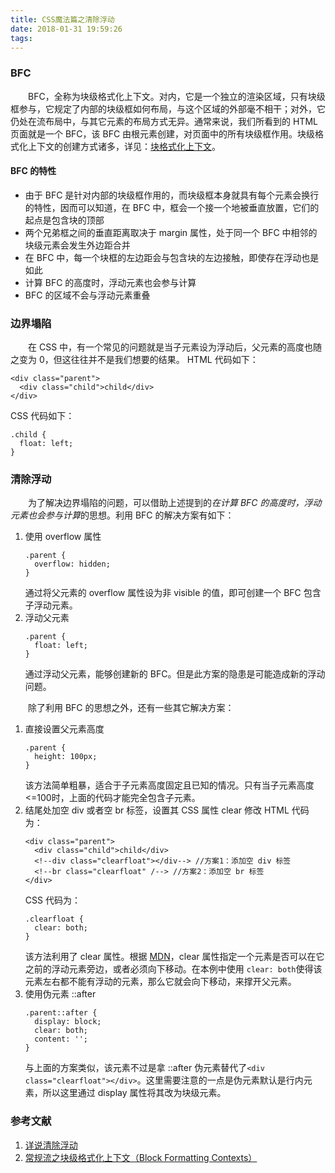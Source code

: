 ```yaml
---
title: CSS魔法篇之清除浮动
date: 2018-01-31 19:59:26
tags:
---
```


### BFC
　　BFC，全称为块级格式化上下文。对内，它是一个独立的渲染区域，只有块级框参与，它规定了内部的块级框如何布局，与这个区域的外部毫不相干；对外，它仍处在流布局中，与其它元素的布局方式无异。通常来说，我们所看到的 HTML 页面就是一个 BFC，该 BFC 由根元素创建，对页面中的所有块级框作用。块级格式化上下文的创建方式诸多，详见：[块格式化上下文](https://developer.mozilla.org/zh-CN/docs/Web/Guide/CSS/Block_formatting_context)。

#### BFC 的特性
- 由于 BFC 是针对内部的块级框作用的，而块级框本身就具有每个元素会换行的特性，因而可以知道，在 BFC 中，框会一个接一个地被垂直放置，它们的起点是包含块的顶部
- 两个兄弟框之间的垂直距离取决于 margin 属性，处于同一个 BFC 中相邻的块级元素会发生外边距合并
- 在 BFC 中，每一个块框的左边距会与包含块的左边接触，即使存在浮动也是如此
- 计算 BFC 的高度时，浮动元素也会参与计算
- BFC 的区域不会与浮动元素重叠

### 边界塌陷
　　在 CSS 中，有一个常见的问题就是当子元素设为浮动后，父元素的高度也随之变为 0，但这往往并不是我们想要的结果。
HTML 代码如下：
```
<div class="parent">
  <div class="child">child</div>
</div>
```
CSS 代码如下：
```
.child {
  float: left;
}
```

### 清除浮动
　　为了解决边界塌陷的问题，可以借助上述提到的*在计算 BFC 的高度时，浮动元素也会参与计算*的思想。利用 BFC 的解决方案有如下：
1. 使用 overflow 属性
   ```
   .parent {
     overflow: hidden;
   }
   ```
   通过将父元素的 overflow 属性设为非 visible 的值，即可创建一个 BFC 包含子浮动元素。
2. 浮动父元素
   ```
   .parent {
     float: left;
   }
   ```
   通过浮动父元素，能够创建新的 BFC。但是此方案的隐患是可能造成新的浮动问题。

　　除了利用 BFC 的思想之外，还有一些其它解决方案：
1. 直接设置父元素高度
   ```
   .parent {
     height: 100px;
   }
   ```
   该方法简单粗暴，适合于子元素高度固定且已知的情况。只有当子元素高度<=100时，上面的代码才能完全包含子元素。
2. 结尾处加空 div 或者空 br 标签，设置其 CSS 属性 clear
   修改 HTML 代码为：
   ```
   <div class="parent">
     <div class="child">child</div>
     <!--div class="clearfloat"></div--> //方案1：添加空 div 标签
     <!--br class="clearfloat" /--> //方案2：添加空 br 标签
   </div>
   ```
   CSS 代码为：
   ```
   .clearfloat {
     clear: both;
   }
   ```
   该方法利用了 clear 属性。根据 [MDN](https://developer.mozilla.org/zh-CN/docs/Web/CSS/clear)，clear 属性指定一个元素是否可以在它之前的浮动元素旁边，或者必须向下移动。在本例中使用 `clear: both`使得该元素左右都不能有浮动的元素，那么它就会向下移动，来撑开父元素。
3. 使用伪元素 ::after
   ```
   .parent::after {
     display: block;
     clear: both;
     content: '';
   }
   ```
   与上面的方案类似，该元素不过是拿 ::after 伪元素替代了`<div class="clearfloat"></div>`。这里需要注意的一点是伪元素默认是行内元素，所以这里通过 display 属性将其改为块级元素。

### 参考文献
1. [详说清除浮动](http://kayosite.com/remove-floating-style-in-detail.html)
2. [常规流之块级格式化上下文（Block Formatting Contexts）](https://www.cnblogs.com/rexD/p/4597380.html)
